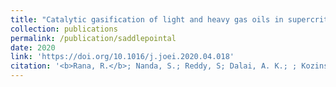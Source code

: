 ```yaml
---
title: "Catalytic gasification of light and heavy gas oils in supercritical water"
collection: publications
permalink: /publication/saddlepointal
date: 2020
link: 'https://doi.org/10.1016/j.joei.2020.04.018'
citation: '<b>Rana, R.</b>; Nanda, S.; Reddy, S; Dalai, A. K.; ; Kozinski, J.; Gökalp, I.'
---
```




